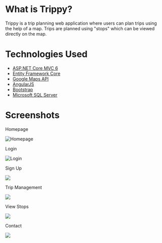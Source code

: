 # What is Trippy?

Trippy is a trip planning web application where 
users can plan trips using the help of a map. Trips are 
planned using "stops" which can be viewed directly on
the map.

# Technologies Used

* [ASP.NET Core MVC 6](https://github.com/aspnet/Home)
* [Entity Framework Core](https://github.com/aspnet/EntityFrameworkCore)
* [Google Maps API](https://github.com/googlemaps/)
* [AngularJS](https://github.com/angular/angular.js?files=1)
* [Bootstrap](https://github.com/twbs/bootstrap)
* [Microsoft SQL Server](https://www.microsoft.com/en-us/sql-server/sql-server-2016)

# Screenshots

Homepage

![Homepage](http://i63.tinypic.com/j8ip1l.jpg)

Login

![Login](http://i63.tinypic.com/v46m9f.jpg)

Sign Up

![](http://i63.tinypic.com/25kgzva.jpg)

Trip Management

![](http://i65.tinypic.com/fneqf4.jpg)

View Stops

![](http://i66.tinypic.com/2ufrpjb.jpg)

Contact

![](http://i65.tinypic.com/opz2nr.jpg)
